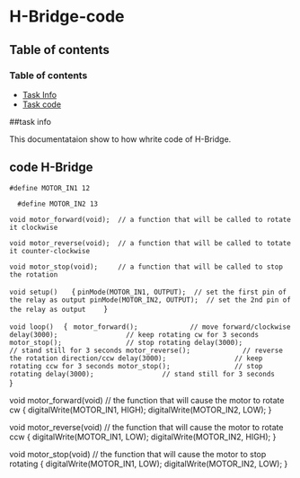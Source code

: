 # H-Bridge-code

## Table of contents

### Table of contents

* [Task Info](#task-info)
* [Task code](#task-code)

##task info

This documentataion show to how whrite code of H-Bridge.

## code H-Bridge
   
   `#define MOTOR_IN1 12 `
   
   `   #define MOTOR_IN2 13     `
   
   `void motor_forward(void);  // a function that will be called to rotate it clockwise`
   
   `void motor_reverse(void);  // a function that will be called to totate it counter-clockwise`
   
  `void motor_stop(void);     // a function that will be called to stop the rotation `

`void setup()   ` 
{
  ` pinMode(MOTOR_IN1, OUTPUT);  // set the first pin of the relay as output
  pinMode(MOTOR_IN2, OUTPUT);  // set the 2nd pin of the relay as output     `
}

`void loop()  ` 
{
  `  motor_forward();             // move forward/clockwise
  delay(3000);                 // keep rotating cw for 3 seconds
  motor_stop();                // stop rotating
  delay(3000);                 // stand still for 3 seconds
  motor_reverse();             // reverse the rotation direction/ccw
  delay(3000);                 // keep rotating ccw for 3 seconds
  motor_stop();                // stop rotating
  delay(3000);                 // stand still for 3 seconds            `
}

void motor_forward(void)       // the function that will cause the motor to rotate cw
{
  digitalWrite(MOTOR_IN1, HIGH);
  digitalWrite(MOTOR_IN2, LOW);
}

void motor_reverse(void)       // the function that will cause the motor to rotate ccw
{
  digitalWrite(MOTOR_IN1, LOW);
  digitalWrite(MOTOR_IN2, HIGH);
}

void motor_stop(void)          // the function that will cause the motor to stop rotating
{
  digitalWrite(MOTOR_IN1, LOW);
  digitalWrite(MOTOR_IN2, LOW);
}



















